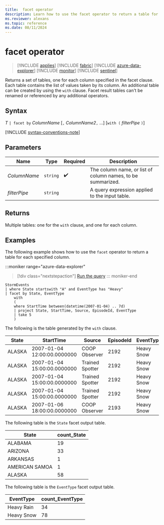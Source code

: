 ```yaml
---
title:  facet operator
description: Learn how to use the facet operator to return a table for each specified column.
ms.reviewer: alexans
ms.topic: reference
ms.date: 08/11/2024
---
```

# facet operator

> [!INCLUDE [applies](../includes/applies-to-version/applies.md)] [!INCLUDE [fabric](../includes/applies-to-version/fabric.md)] [!INCLUDE [azure-data-explorer](../includes/applies-to-version/azure-data-explorer.md)] [!INCLUDE [monitor](../includes/applies-to-version/monitor.md)] [!INCLUDE [sentinel](../includes/applies-to-version/sentinel.md)]

Returns a set of tables, one for each column specified in the facet clause.
Each table contains the list of values taken by its column.
An additional table can be created by using the `with` clause. Facet result tables can't be renamed or referenced by any additional operators.

## Syntax

*T* `| facet by` *ColumnName* [`,` *ColumnName2*`,` ...] [`with (` *filterPipe* `)`]

[!INCLUDE [syntax-conventions-note](../includes/syntax-conventions-note.md)]

## Parameters

| Name | Type | Required | Description |
|--|--|--|--|
| *ColumnName* | `string` |  :heavy_check_mark: | The column name, or list of column names, to be summarized.|
| *filterPipe* | `string` | | A query expression applied to the input table.|

## Returns

Multiple tables: one for the `with` clause, and one for each column.

## Examples

The following example shows how to use the `facet` operator to return a table for each specified column.

:::moniker range="azure-data-explorer"
> [!div class="nextstepaction"]
> <a href="https://dataexplorer.azure.com/clusters/help/databases/Samples?query=H4sIAAAAAAAAA2VOywqCQBTdB/7DYVYKKVMUrlsEtdYfGJ0bWujIzE0R/Ph81qK7OvdwXgkbW11bqtl5uwFdQZaQsGKCY2XZdSUXEBcBVWvMwrRvCIVyEDdSbS8m30PlxMj6xbr/Cb0dxptDFuivzFZkOS0rQkbcEdW+Hu08Ev5RyjiUh1CeAkQRYh2sAQMaa56U89b1DRmhedt8qm9KZzTd9d+SAaxehPPyBR9NMsYY/wAAAA==" target="_blank">Run the query</a>
::: moniker-end

```kusto
StormEvents
| where State startswith "A" and EventType has "Heavy"
| facet by State, EventType
    with 
    (
    where StartTime between(datetime(2007-01-04) .. 7d) 
    | project State, StartTime, Source, EpisodeId, EventType
    | take 5
    )
```

The following is the table generated by the `with` clause.

|State|StartTime|Source|EpisodeId|EventType|
|--|--|--|--|--|
|ALASKA|2007-01-04 12:00:00.0000000|COOP Observer|2192|Heavy Snow|
|ALASKA|2007-01-04 15:00:00.0000000|Trained Spotter|2192|Heavy Snow|
|ALASKA|2007-01-04 15:00:00.0000000|Trained Spotter|2192|Heavy Snow|
|ALASKA|2007-01-04 15:00:00.0000000|Trained Spotter|2192|Heavy Snow|
|ALASKA|2007-01-06 18:00:00.0000000|COOP Observer|2193|Heavy Snow|

The following table is the `State` facet output table.

|State|count_State|
|---|---|
|ALABAMA|19|
|ARIZONA|33|
|ARKANSAS|1|
|AMERICAN SAMOA|1|
|ALASKA|58|

The following table is the `EventType` facet output table.

|EventType|count_EventType|
|---|---|
|Heavy Rain|34|
|Heavy Snow|78|
